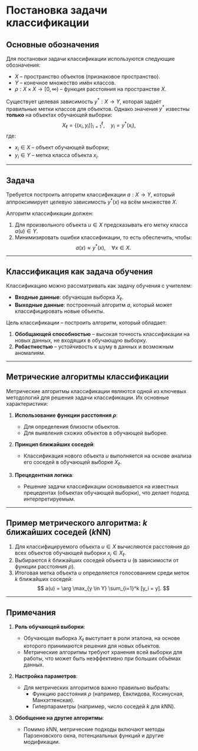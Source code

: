 # Постановка задачи классификации

## Основные обозначения
Для постановки задачи классификации используются следующие обозначения:
- $X$ – пространство объектов (признаковое пространство).
- $Y$ – конечное множество имён классов.
- $\rho: X \times X \to [0, \infty)$ – функция расстояния на пространстве $X$.

Существует целевая зависимость $y^*: X \to Y$, которая задаёт правильные метки классов для объектов. Однако значения $y^*$ известны **только** на объектах обучающей выборки:
$$
X_\ell = \{(x_i, y_i)\}_{i=1}^\ell, \quad y_i = y^*(x_i),
$$
где:
- $x_i \in X$ – объект обучающей выборки;
- $y_i \in Y$ – метка класса объекта $x_i$.

---

## Задача
Требуется построить алгоритм классификации $a: X \to Y$, который аппроксимирует целевую зависимость $y^*(x)$ на всём множестве $X$.

Алгоритм классификации должен:
1. Для произвольного объекта $u \in X$ предсказывать его метку класса $a(u) \in Y$.
2. Минимизировать ошибки классификации, то есть обеспечить, чтобы:
   $$
   a(x) \approx y^*(x), \quad \forall x \in X.
   $$

---

## Классификация как задача обучения
Классификацию можно рассматривать как задачу обучения с учителем:
- **Входные данные**: обучающая выборка $X_\ell$.
- **Выходные данные**: построенный алгоритм $a$, который может классифицировать новые объекты.

Цель классификации – построить алгоритм, который обладает:
1. **Обобщающей способностью** – высокая точность классификации на новых данных, не входящих в обучающую выборку.
2. **Робастностью** – устойчивость к шуму в данных и возможным аномалиям.

---

## Метрические алгоритмы классификации
Метрические алгоритмы классификации являются одной из ключевых методологий для решения задачи классификации. Их основные характеристики:
1. **Использование функции расстояния $\rho$**:
   - Для определения близости объектов.
   - Для выявления схожих объектов в обучающей выборке.

2. **Принцип ближайших соседей**:
   - Классификация нового объекта $u$ выполняется на основе анализа его соседей в обучающей выборке $X_\ell$.

3. **Прецедентная логика**:
   - Решение задачи классификации основывается на известных прецедентах (объектах обучающей выборки), что делает подход интерпретируемым.

---

## Пример метрического алгоритма: $k$ ближайших соседей ($k$NN)
1. Для классифицируемого объекта $u \in X$ вычисляются расстояния до всех объектов обучающей выборки $x_i \in X_\ell$.
2. Выбираются $k$ ближайших соседей объекта $u$ (в зависимости от функции расстояния $\rho$).
3. Итоговая метка объекта $u$ определяется голосованием среди меток $k$ ближайших соседей:
   $$
   a(u) = \arg \max_{y \in Y} \sum_{i=1}^k [y_i = y].
   $$

---

## Примечания
1. **Роль обучающей выборки**:
   - Обучающая выборка $X_\ell$ выступает в роли эталона, на основе которого принимаются решения для новых объектов.
   - Метрические алгоритмы требуют хранения всей выборки для работы, что может быть неэффективно при больших объёмах данных.

2. **Настройка параметров**:
   - Для метрических алгоритмов важно правильно выбрать:
     - Функцию расстояния $\rho$ (например, Евклидова, Косинусная, Манхэттенская).
     - Гиперпараметры (например, число соседей $k$ для $k$NN).

3. **Обобщение на другие алгоритмы**:
   - Помимо $k$NN, метрические подходы включают методы Парзеновского окна, потенциальных функций и другие модификации.
